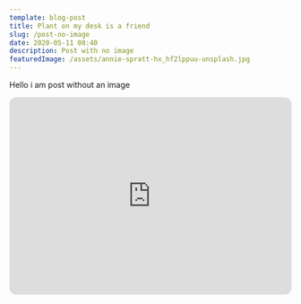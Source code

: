 ```yaml
---
template: blog-post
title: Plant on my desk is a friend
slug: /post-no-image
date: 2020-05-11 08:40
description: Post with no image
featuredImage: /assets/annie-spratt-hx_hf2lppuu-unsplash.jpg
---
```

Hello i am post without an image

<iframe style="border-radius:12px" src="https://open.spotify.com/embed/episode/10KI2lLCWHg9tRLbef5BQI?utm_source=generator&theme=0" width="100%" height="352" frameBorder="0" allowfullscreen="" allow="autoplay; clipboard-write; encrypted-media; fullscreen; picture-in-picture" loading="lazy"></iframe>